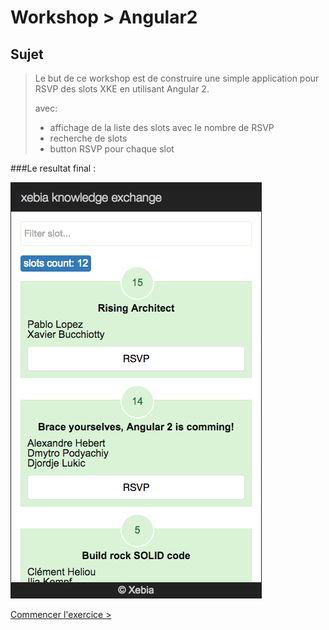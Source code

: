 # Workshop > Angular2

## Sujet

> Le but de ce workshop est de construire une simple application pour RSVP des slots XKE en utilisant Angular 2.
> 
> avec:
> - affichage de la liste des slots avec le nombre de RSVP 
> - recherche de slots
> - button RSVP pour chaque slot

###Le resultat final :

![Final](img/final.png)

[Commencer l'exercice >](getting-started.md)

